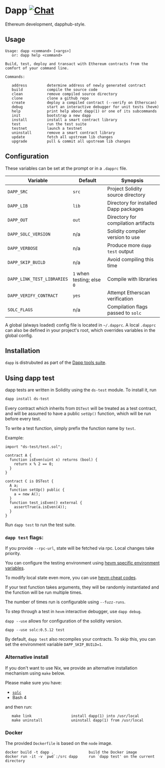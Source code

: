 # Dapp [![Chat](https://img.shields.io/badge/community-chat-blue.svg?style=flat-square)](https://dapphub.chat)

Ethereum development, dapphub-style.

## Usage

```
Usage: dapp <command> [<args>]
   or: dapp help <command>

Build, test, deploy and transact with Ethereum contracts from the comfort of your command line.

Commands:

   address         determine address of newly generated contract
   build           compile the source code
   clean           remove compiled source directory
   clone           clone a github repo
   create          deploy a compiled contract (--verify on Etherscan)
   debug           start an interactive debugger for unit tests (hevm)
   help            print help about dapp(1) or one of its subcommands
   init            bootstrap a new dapp
   install         install a smart contract library
   test            run the test suite
   testnet         launch a testnet
   uninstall       remove a smart contract library
   update          fetch all upstream lib changes
   upgrade         pull & commit all upstream lib changes

```

## Configuration

These variables can be set at the prompt or in a `.dapprc` file.

|          Variable          |          Default           |               Synopsis                |
|----------------------------|----------------------------|---------------------------------------|
| `DAPP_SRC`                 | `src`                      | Project Solidity source directory     |
| `DAPP_LIB`                 | `lib`                      | Directory for installed Dapp packages |
| `DAPP_OUT`                 | `out`                      | Directory for compilation artifacts   |
| `DAPP_SOLC_VERSION`        | n/a                        | Solidity compiler version to use      |
| `DAPP_VERBOSE`             | n/a                        | Produce more `dapp test` output       |
| `DAPP_SKIP_BUILD`          | n/a                        | Avoid compiling this time             |
| `DAPP_LINK_TEST_LIBRARIES` | `1` when testing; else `0` | Compile with libraries                |
| `DAPP_VERIFY_CONTRACT`     | `yes`                      | Attempt Etherscan verification        |
| `SOLC_FLAGS`               | n/a                        | Compilation flags passed to `solc`    |

A global (always loaded) config file is located in `~/.dapprc`.
A local `.dapprc` can also be defined in your project's root, which overrides variables in the global config.

## Installation

`dapp` is distrubuted as part of the [Dapp tools suite](../../README.md).

## Using dapp test

dapp tests are written in Solidity using the `ds-test` module. To install it, run
```sh
dapp install ds-test
```

Every contract which inherits from `DSTest` will be treated as a test contract, and will be assumed to have a public `setUp()` function, which will be run before every test.

To write a test function, simply prefix the function name by `test`.

Example:
```sol
import "ds-test/test.sol";

contract A {
  function isEven(uint x) returns (bool) {
    return x % 2 == 0;
  }
}

contract C is DSTest {
  A a;
  function setUp() public {
    a = new A();
  }
  function test_isEven() external {
    assertTrue(a.isEven(4));
  }
}
```

Run `dapp test` to run the test suite.


### `dapp test` flags:

If you provide `--rpc-url`, state will be fetched via rpc. Local changes take priority.

You can configure the testing environment using [hevm specific environment variables](https://github.com/dapphub/dapptools/tree/master/src/hevm#environment-variables).

To modify local state even more, you can use [hevm cheat codes](https://github.com/dapphub/dapptools/tree/master/src/hevm#cheat-codes).

If your test function takes arguments, they will be randomly instantiated and the function will be run multiple times.

The number of times run is configurable using `--fuzz-runs`.

To step through a test in `hevm` interactive debugger, use `dapp debug`.

`dapp --use` allows for configuration of the solidity version.
```
dapp --use solc:0.5.12 test
```

By default, `dapp test` also recompiles your contracts. 
To skip this, you can set the environment variable `DAPP_SKIP_BUILD=1`.

### Alternative install
If you don't want to use Nix, we provide an alternative installation mechanism using `make` below.

Please make sure you have:

* [`solc`](https://solidity.readthedocs.io/en/develop/installing-solidity.html)
* Bash 4

and then run:

```
   make link                  install dapp(1) into /usr/local
   make uninstall             uninstall dapp(1) from /usr/local
```


### Docker

The provided `Dockerfile` is based on the `node` image.

```
docker build -t dapp .                build the Docker image
docker run -it -v `pwd`:/src dapp     run `dapp test' on the current directory
```
